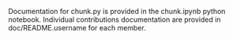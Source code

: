 Documentation for chunk.py is provided in the chunk.ipynb python notebook.
Individual contributions documentation are provided in doc/README.username for each member.
